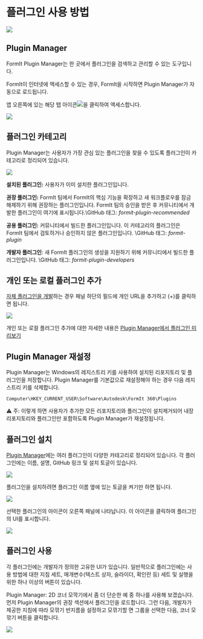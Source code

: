 # 플러그인 사용 방법

![](<../.gitbook/assets/g3 (1).gif>)

## Plugin Manager

FormIt Plugin Manager는 한 곳에서 플러그인을 검색하고 관리할 수 있는 도구입니다.

FormIt이 인터넷에 액세스할 수 있는 경우, FormIt을 시작하면 Plugin Manager가 자동으로 로드됩니다.

앱 오른쪽에 있는 해당 탭 아이콘![](https://formit3d.github.io/FormItExamplePlugins/docs/images/PluginManagerTab.PNG)을 클릭하여 액세스합니다.

![](../.gitbook/assets/c1.PNG)

## 플러그인 카테고리

Plugin Manager는 사용자가 가장 관심 있는 플러그인을 찾을 수 있도록 플러그인이 카테고리로 정리되어 있습니다.

![](../.gitbook/assets/d16.png)

**설치된 플러그인:** 사용자가 이미 설치한 플러그인입니다.&#x20;

**권장 플러그인:** FormIt 팀에서 FormIt의 핵심 기능을 확장하고 새 워크플로우를 잠금 해제하기 위해 권장하는 플러그인입니다. FormIt 팀의 승인을 받은 후 커뮤니티에서 개발한 플러그인이 여기에 표시됩니다.\GitHub 태그: _formit-plugin-recommended_

**공용 플러그인:** 커뮤니티에서 빌드한 플러그인입니다. 이 카테고리의 플러그인은 FormIt 팀에서 검토하거나 승인하지 않은 플러그인입니다. \GitHub 태그: _formit-plugin_

**개발자 플러그인**: 새 FormIt 플러그인의 생성을 지원하기 위해 커뮤니티에서 빌드한 플러그인입니다. \GitHub 태그: _formit-plugin-developers_

## 개인 또는 로컬 플러그인 추가

[자체 플러그인을 개발](how-to-develop-plugins/)하는 경우 패널 하단의 필드에 개인 URL을 추가하고 (+)를 클릭하면 됩니다.

![](../.gitbook/assets/d4.PNG)

개인 또는 로컬 플러그인 추가에 대한 자세한 내용은 [Plugin Manager에서 플러그인 미리보기 ](how-to-develop-plugins/advanced-development/previewing-a-plugin-in-the-plugin-manager.md)

## Plugin Manager 재설정

Plugin Manager는 Windows의 레지스트리 키를 사용하여 설치된 리포지토리 및 플러그인을 저장합니다. Plugin Manager를 기본값으로 재설정해야 하는 경우 다음 레지스트리 키를 삭제합니다.

`Computer\HKEY_CURRENT_USER\Software\Autodesk\FormIt 360\Plugins`

⚠️ 주: 이렇게 하면 사용자가 추가한 모든 리포지토리와 플러그인이 설치제거되어 내장 리포지토리와 플러그인만 포함하도록 Plugin Manager가 재설정됩니다.

## 플러그인 설치

[Plugin Manager](how-to-use-plug-ins.md#plugin-manager)에는 여러 플러그인이 다양한 카테고리로 정리되어 있습니다. 각 플러그인에는 이름, 설명, GitHub 링크 및 설치 토글이 있습니다.&#x20;

![](../.gitbook/assets/d5.PNG)

플러그인을 설치하려면 플러그인 이름 옆에 있는 토글을 켜기만 하면 됩니다.&#x20;

![](../.gitbook/assets/d6.png)

선택한 플러그인의 아이콘이 오른쪽 패널에 나타납니다. 이 아이콘을 클릭하여 플러그인의 UI를 표시합니다.

![](../.gitbook/assets/d7.PNG)

## 플러그인 사용

각 플러그인에는 개발자가 정의한 고유한 UI가 있습니다. 일반적으로 플러그인에는 사용 방법에 대한 지침 세트, 매개변수(텍스트 상자, 슬라이더, 확인란 등) 세트 및 실행을 위한 하나 이상의 버튼이 있습니다.

Plugin Manager: 2D 코너 모깍기에서 좀 더 단순한 예 중 하나를 사용해 보겠습니다. 먼저 Plugin Manager의 권장 섹션에서 플러그인을 로드합니다. 그런 다음, 개발자가 제공한 지침에 따라 모깎기 반지름을 설정하고 모깎기할 면 그룹을 선택한 다음, 코너 모깎기 버튼을 클릭합니다.

![](../.gitbook/assets/g4.gif)

##

